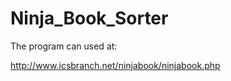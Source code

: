 Ninja_Book_Sorter
=================


The program can used at:

http://www.icsbranch.net/ninjabook/ninjabook.php
